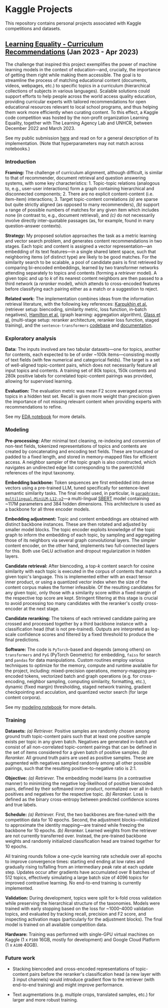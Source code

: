 # Kaggle Projects

This repository contains personal projects associated with Kaggle competitions and datasets.

## [Learning Equality - Curriculum Recommendations](https://www.kaggle.com/competitions/learning-equality-curriculum-recommendations) (Jan 2023 - Apr 2023)

The challenge that inspired this project exemplifies the power of machine learning models in the context of education—and, crucially, the importance of getting them right while making them accessible. The goal is to streamline the process of matching educational content (documents, videos, webpages, etc.) to specific topics in a curriculum (hierarchical collections of subjects in various languages). Scalable solutions could support efforts to help people across the world access quality education, providing curricular experts with tailored recommendations for open educational resources relevant to local school programs, and thus helping them work more efficiently when curating content. To this effect, a Kaggle code competition was hosted by the non-profit organization Learning Equality, together with The Learning Agency Lab and UNHCR, between December 2022 and March 2023.

See my public submission [here](https://www.kaggle.com/federicodevitohalevy/lecr-modeling) and read on for a general description of its implementation. (Note that hyperparameters may not match across notebooks.)

### Introduction

**Framing:** The challenge of curriculum alignment, although difficult, is similar to that of recommender, document retrieval and question answering systems, with some key characteristics: 1. Topic-topic relations (analogous to, e.g., user-user interactions) form a graph containing hierarchical and disconnected components; 2. There are no explicit content-content (i.e. item-item) interactions; 3. Target topic-content correlations *(a)* are sparse but quite strictly aligned (as opposed to many recommenders), *(b)* support a range of possible numbers of matches for any given item which includes none (in contrast to, e.g., document retrieval), and *(c)* do not necessarily involve directly inter-quotable passages (as, for example, found in many question-answer contexts).

**Strategy:** My proposed solution approaches the task as a metric learning and vector search problem, and generates content recommendations in two stages. Each topic and content is assigned a vector representation—an embedding of its text features—in a single shared latent space, such that neighboring items (of distinct type) are likely to be good matches. For the similarity search to be scalable, a pool of candidate pairs is first retrieved by comparing bi-encoded embeddings, learned by two transformer networks attending separately to topics and contents (forming a *retriever* model). A given topic and up to *k* of its nearest content neighbors are then passed to a third network (a *reranker* model), which attends to cross-encoded features before classifying each pairing either as a match or a suggestion to reject.

**Related work:** The implementation combines ideas from the information retrieval literature, with the following key references: [Karpukhin et al.](https://arxiv.org/abs/2004.04906) (retriever setup: biencoding, similarity metric, loss function, in-batch negatives), [Hamilton et al.](https://arxiv.org/abs/1706.02216) (graph learning: aggregation algorithm), [Glass et al.](https://arxiv.org/abs/2207.06300) (multi-stage setup: reranker architecture, reranker loss function, staged training), and the `sentence-transformers` [codebase](https://github.com/UKPLab/sentence-transformers) and [documentation](https://www.sbert.net/).

### Exploratory analysis

**Data:** The inputs involved are two tabular datasets—one for topics, another for contents, each expected to be of order ~100k items—consisting mostly of text fields (with few numerical and categorical fields). The target is a set of well-aligned topic-content pairs, which does not necessarily feature all input topics and contents. A training set of 80k topics, 150k contents and 280k positive labels for correlated topic-content pairings was provided, allowing for supervised learning.

**Evaluation:** The evaluation metric was mean F2 score averaged across topics in a hidden test set. Recall is given more weight than precision given the importance of not missing relevant content when providing experts with recommendations to refine.

See my [EDA notebook](https://github.com/FdVH/kaggle/tree/master/learning-equality-curriculum-recommendations/lecr-exploration.ipynb) for more details.

### Modeling

**Pre-processing:** After minimal text cleaning, re-indexing and conversion of non-text fields, tokenized representations of topics and contents are created by concatenating and encoding text fields. These are truncated or padded to a fixed length, and stored in memory-mapped files for efficient access. A neighbor sampler of the topic graph is also constructed, which navigates an undirected edge list corresponding to the parent/child references of the input taxonomy.

**Embedding backbone:** Token sequences are first embedded into dense vectors using a pre-trained LLM, tuned specifically for sentence-level semantic similarity tasks. The final model used, in particular, is [`paraphrase-multilingual-MiniLM-L12-v2`](https://huggingface.co/sentence-transformers/paraphrase-multilingual-MiniLM-L12-v2)—a multi-lingual [SBERT](https://arxiv.org/abs/1908.10084) model containing ~117M parameters and 384 hidden dimensions. This architecture is used as a backbone for all three encoder models.

**Embedding adjustment:** Topic and content embeddings are obtained with distinct backbone instances. These are then rotated and adjusted by smaller model blocks. The topic encoder exploits knowledge of the topic graph to inform the embedding of each topic, by sampling and aggregating those of its neighbors via several graph convolutional layers. The simpler content encoder, on the other hand, implements two full-connected layers for this. Both use GeLU activation and dropout regularization in hidden layers.

**Candidate retrieval:** After biencoding, a top-*k* content search for cosine similarity with each topic is executed in the corpus of contents that match a given topic's language. This is implemented either with an exact tensor inner product, or using a quantized vector index when the size of the content corpus makes the former infeasible. Of the resulting candidates for any given topic, only those with a similarity score within a fixed margin of the respective top score are kept. Stringent filtering at this stage is crucial to avoid processing too many candidates with the reranker's costly cross-encoder at the next stage.

**Candidate reranking:** The tokens of each retrieved candidate pairing are crossed and processed together by a third backbone instance with a classification head (that is not pre-trained). Outputs are interpreted as log-scale confidence scores and filtered by a fixed threshold to produce the final predictions. 

**Software:** The code is `PyTorch`-based and depends (among others) on `transformers` and `PyG` (PyTorch Geometric) for embedding, `faiss` for search and `pandas` for data manipulations. Custom routines employ various techniques to optimize for the memory, compute and runtime available for the project, including: mixed-precision operations, memory-mapping pre-encoded tokens, vectorized batch and graph operations (e.g. for cross-encoding, neighbor sampling, computing similarity, formatting, etc.), dynamic (fixed margin) thresholding, staged network training, gradient checkpointing and acculation, and quantized vector search (for large content corpora).

See my [modeling notebook](https://github.com/FdVH/kaggle/tree/master/learning-equality-curriculum-recommendations/lecr-modeling.ipynb) for more details.

### Training

**Datasets:** *(a) Retriever.* Positive samples are randomly chosen among ground truth topic-content pairs such that at least one positive sample exists per topic in any given batch. Negatives are generated in-batch and consist of all non-correlated topic-content pairings that can be defined in the set of items considered for a given batch of positive samples. *(b) Reranker.* All ground truth pairs are used as positive samples. These are augmented with negatives sampled randomly among all other possible pairings, such that the resulting positive-to-negative ratio is 2:1. 

**Objective:** *(a) Retriever.* The embedding model learns (in a contrastive manner) to minimizing the negative log-likelihood of positive biencoded pairs, defined by their softmaxed inner product, normalized over all in-batch positives and negatives for the respective topic. *(b) Reranker.* Loss is defined as the binary cross-entropy between predicted confidence scores and true labels.

**Schedule:** *(a) Retriever.* First, the two backbones are fine-tuned with the competition data for 10 epochs. Second, the adjustment blocks—initialized to approximate the identity mapping—are trained while freezing the backbone for 10 epochs. *(b) Reranker.* Learned weights from the retriever are not currently transferred over. Instead, the pre-trained backbone weights and randomly initialized classification head are trained together for 10 epochs.

All training rounds follow a one-cycle learning rate schedule over all epochs to improve convergence times: starting end ending at low rates and gradually rising to/falling from an intermediary peak rate at each update step. Updates occur after gradients have accumulated over 8 batches of 512 topics, effectively simulating a large batch size of 4096 topics for improved contrastive learning. No end-to-end training is currently implemented.

**Validation:** During development, topics were split for k-fold cross validation while preserving the hierarchical structure of the taxonomies. Models were trained with early stopping based on the loss for ~1000–4000 validation topics, and evaluated by tracking recall, precision and F2 score, and inspecting activation maps (particularly for the adjustment blocks). The final model is trained on all available competition data.

**Hardware:** Training was performed with single-GPU virtual machines on Kaggle (1 x `P100` 16GB, mostly for development) and Google Cloud Platform (1 x `A100` 40GB).

### Future work

- Stacking biencoded and cross-encoded representations of topic-content pairs before the reranker's classification head (a new layer with 3 input channels) would introduce gradient flow to the retriever (with end-to-end training) and might improve performance.

- Text augmentations (e.g. multiple crops, translated samples, etc.) for larger and more robust training.